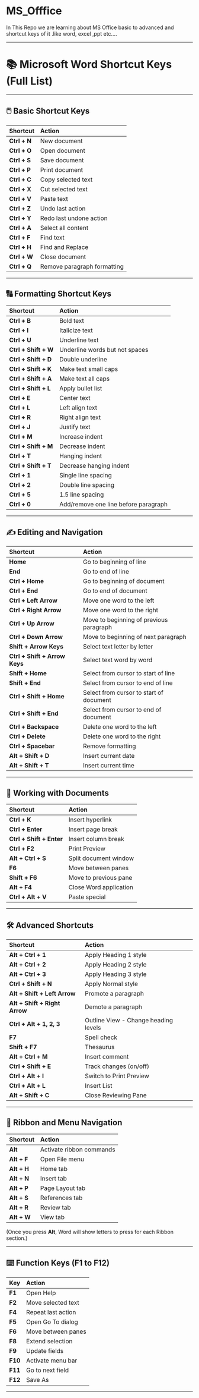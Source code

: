 # MS_Offfice
In This Repo we are learning about MS Office basic to advanced and shortcut keys of it .like word, excel ,ppt etc....


 
---

# 📚 Microsoft Word Shortcut Keys (Full List)

---

## 🖱️ Basic Shortcut Keys

| Shortcut | Action |
|:---|:---|
| **Ctrl + N** | New document |
| **Ctrl + O** | Open document |
| **Ctrl + S** | Save document |
| **Ctrl + P** | Print document |
| **Ctrl + C** | Copy selected text |
| **Ctrl + X** | Cut selected text |
| **Ctrl + V** | Paste text |
| **Ctrl + Z** | Undo last action |
| **Ctrl + Y** | Redo last undone action |
| **Ctrl + A** | Select all content |
| **Ctrl + F** | Find text |
| **Ctrl + H** | Find and Replace |
| **Ctrl + W** | Close document |
| **Ctrl + Q** | Remove paragraph formatting |

---

## 🔠 Formatting Shortcut Keys

| Shortcut | Action |
|:---|:---|
| **Ctrl + B** | Bold text |
| **Ctrl + I** | Italicize text |
| **Ctrl + U** | Underline text |
| **Ctrl + Shift + W** | Underline words but not spaces |
| **Ctrl + Shift + D** | Double underline |
| **Ctrl + Shift + K** | Make text small caps |
| **Ctrl + Shift + A** | Make text all caps |
| **Ctrl + Shift + L** | Apply bullet list |
| **Ctrl + E** | Center text |
| **Ctrl + L** | Left align text |
| **Ctrl + R** | Right align text |
| **Ctrl + J** | Justify text |
| **Ctrl + M** | Increase indent |
| **Ctrl + Shift + M** | Decrease indent |
| **Ctrl + T** | Hanging indent |
| **Ctrl + Shift + T** | Decrease hanging indent |
| **Ctrl + 1** | Single line spacing |
| **Ctrl + 2** | Double line spacing |
| **Ctrl + 5** | 1.5 line spacing |
| **Ctrl + 0** | Add/remove one line before paragraph |

---

## ✍️ Editing and Navigation

| Shortcut | Action |
|:---|:---|
| **Home** | Go to beginning of line |
| **End** | Go to end of line |
| **Ctrl + Home** | Go to beginning of document |
| **Ctrl + End** | Go to end of document |
| **Ctrl + Left Arrow** | Move one word to the left |
| **Ctrl + Right Arrow** | Move one word to the right |
| **Ctrl + Up Arrow** | Move to beginning of previous paragraph |
| **Ctrl + Down Arrow** | Move to beginning of next paragraph |
| **Shift + Arrow Keys** | Select text letter by letter |
| **Ctrl + Shift + Arrow Keys** | Select text word by word |
| **Shift + Home** | Select from cursor to start of line |
| **Shift + End** | Select from cursor to end of line |
| **Ctrl + Shift + Home** | Select from cursor to start of document |
| **Ctrl + Shift + End** | Select from cursor to end of document |
| **Ctrl + Backspace** | Delete one word to the left |
| **Ctrl + Delete** | Delete one word to the right |
| **Ctrl + Spacebar** | Remove formatting |
| **Alt + Shift + D** | Insert current date |
| **Alt + Shift + T** | Insert current time |

---

## 📄 Working with Documents

| Shortcut | Action |
|:---|:---|
| **Ctrl + K** | Insert hyperlink |
| **Ctrl + Enter** | Insert page break |
| **Ctrl + Shift + Enter** | Insert column break |
| **Ctrl + F2** | Print Preview |
| **Alt + Ctrl + S** | Split document window |
| **F6** | Move between panes |
| **Shift + F6** | Move to previous pane |
| **Alt + F4** | Close Word application |
| **Ctrl + Alt + V** | Paste special |

---

## 🛠️ Advanced Shortcuts

| Shortcut | Action |
|:---|:---|
| **Alt + Ctrl + 1** | Apply Heading 1 style |
| **Alt + Ctrl + 2** | Apply Heading 2 style |
| **Alt + Ctrl + 3** | Apply Heading 3 style |
| **Ctrl + Shift + N** | Apply Normal style |
| **Alt + Shift + Left Arrow** | Promote a paragraph |
| **Alt + Shift + Right Arrow** | Demote a paragraph |
| **Ctrl + Alt + 1, 2, 3** | Outline View - Change heading levels |
| **F7** | Spell check |
| **Shift + F7** | Thesaurus |
| **Alt + Ctrl + M** | Insert comment |
| **Ctrl + Shift + E** | Track changes (on/off) |
| **Ctrl + Alt + I** | Switch to Print Preview |
| **Ctrl + Alt + L** | Insert List |
| **Alt + Shift + C** | Close Reviewing Pane |

---

## 📑 Ribbon and Menu Navigation

| Shortcut | Action |
|:---|:---|
| **Alt** | Activate ribbon commands |
| **Alt + F** | Open File menu |
| **Alt + H** | Home tab |
| **Alt + N** | Insert tab |
| **Alt + P** | Page Layout tab |
| **Alt + S** | References tab |
| **Alt + R** | Review tab |
| **Alt + W** | View tab |

(Once you press **Alt**, Word will show letters to press for each Ribbon section.)

---

## ⌨️ Function Keys (F1 to F12)

| Key | Action |
|:---|:---|
| **F1** | Open Help |
| **F2** | Move selected text |
| **F4** | Repeat last action |
| **F5** | Open Go To dialog |
| **F6** | Move between panes |
| **F8** | Extend selection |
| **F9** | Update fields |
| **F10** | Activate menu bar |
| **F11** | Go to next field |
| **F12** | Save As |

---

 
